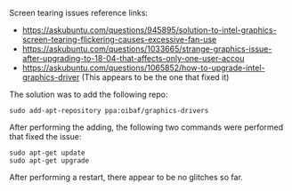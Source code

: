Screen tearing issues reference links: 
- https://askubuntu.com/questions/945895/solution-to-intel-graphics-screen-tearing-flickering-causes-excessive-fan-use
- https://askubuntu.com/questions/1033665/strange-graphics-issue-after-upgrading-to-18-04-that-affects-only-one-user-accou
- https://askubuntu.com/questions/1065852/how-to-upgrade-intel-graphics-driver (This appears to be the one that fixed it)


The solution was to add the following repo: 
```
sudo add-apt-repository ppa:oibaf/graphics-drivers
```

After performing the adding, the following two commands were performed that fixed the issue: 
```
sudo apt-get update
sudo apt-get upgrade
```

After performing a restart, there appear to be no glitches so far. 